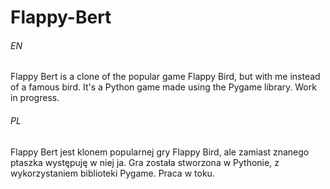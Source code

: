 # Flappy-Bert

<p align="center">
  <!--<img src="" alt="screenshots">-->
</p>

###### EN
Flappy Bert is a clone of the popular game Flappy Bird, but with me instead of a famous bird. It's a Python game made using the Pygame library.
Work in progress.

###### PL
Flappy Bert jest klonem popularnej gry Flappy Bird, ale zamiast znanego ptaszka występuję w niej ja. Gra została stworzona w Pythonie, z wykorzystaniem biblioteki Pygame.
Praca w toku.

<p align="center">
  <!--<img src="" alt="screenshots">-->
</p>
